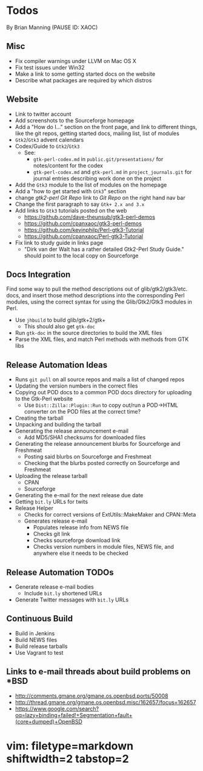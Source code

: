 # Todos #
By Brian Manning (PAUSE ID: XAOC)

## Misc ##
- Fix compiler warnings under LLVM on Mac OS X
- Fix test issues under Win32
- Make a link to some getting started docs on the website
- Describe what packages are required by which distros

## Website ##
- Link to twitter account
- Add screenshots to the Sourceforge homepage
- Add a "How do I..." section on the front page, and link to different things,
  like the git repos, getting started docs, mailing list, list of modules
- `Gtk2`/`Gtk3` advent calendars
- Codex/Guide to `Gtk2`/`Gtk3`
  - See:
    - `gtk-perl-codex.md` in `public.git/presentations/` for notes/content for
      the codex
    - `gtk-perl-codex.md` and `gtk-perl.md` in `project_journals.git` for
      journal entries describing work done on the project
- Add the `Gtk3` module to the list of modules on the homepage
- Add a "how to get started with `Gtk3`" section
- change _gtk2-perl Git Repo_ link to _Git Repo_ on the right hand nav bar
- Change the first paragraph to say `Gtk+ 2.x and 3.x`
- Add links to `Gtk3` tutorials posted on the web
  - https://github.com/dave-theunsub/gtk3-perl-demos
  - https://github.com/cpanxaoc/gtk3-perl-demos
  - https://github.com/kevinphilp/Perl-gtk3-Tutorial
  - https://github.com/cpanxaoc/Perl-gtk3-Tutorial
- Fix link to study guide in links page
  - "Dirk van der Walt has a rather detailed Gtk2-Perl Study Guide." should
    point to the local copy on Sourceforge

## Docs Integration ##
Find some way to pull the method descriptions out of glib/gtk2/gtk3/etc. docs,
and insert those method descriptions into the corresponding Perl modules,
using the correct syntax for using the Glib/Gtk2/Gtk3 modules in Perl.
- Use `jhbuild` to build glib/gtk+2/gtk+
  - This should also get `gtk-doc`
- Run `gtk-doc` in the source directories to build the XML files
- Parse the XML files, and match Perl methods with methods from GTK libs

## Release Automation Ideas ##
  - Runs `git pull` on all source repos and mails a list of changed repos
  - Updating the version numbers in the correct files
  - Copying out POD docs to a common POD docs directory for uploading to the
    Gtk-Perl website
    - Use `Dist::Zilla::Plugin::Run` to copy out/run a POD->HTML converter on
      the POD files at the correct time?
  - Creating the tarball
  - Unpacking and building the tarball
  - Generating the release announcement e-mail
    - Add MD5/SHA1 checksums for downloaded files
  - Generating the release announcement blurbs for Sourceforge and Freshmeat
    - Posting said blurbs on Sourceforge and Freshmeat
    - Checking that the blurbs posted correctly on Sourceforge and Freshmeat
  - Uploading the release tarball
    - CPAN
    - Sourceforge
  - Generating the e-mail for the next release due date
  - Getting `bit.ly` URLs for twits
- Release Helper
  - Checkѕ for correct versions of ExtUtils::MakeMaker and CPAN::Meta
  - Generates release e-mail
    - Populates release info from NEWS file
    - Checks git link
    - Checks sourceforge download link
    - Checks version numbers in module files, NEWS file, and anywhere else it
      needs to be checked

## Release Automation TODOs ##
- Generate release e-mail bodies
  - Include `bit.ly` shortened URLs
- Generate Twitter messages with `bit.ly` URLs

## Continuous Build ##
- Build in Jenkins
- Build NEWS files
- Build release tarballs
- Use Vagrant to test

## Links to e-mail threads about build problems on *BSD ##
- http://comments.gmane.org/gmane.os.openbsd.ports/50008
- http://thread.gmane.org/gmane.os.openbsd.misc/162657/focus=162657
- https://www.google.com/search?oq=lazy+binding+failed!+Segmentation+fault+(core+dumped)+OpenBSD

# vim: filetype=markdown shiftwidth=2 tabstop=2
